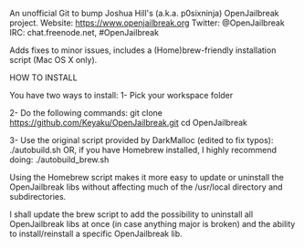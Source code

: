 An unofficial Git to bump Joshua Hill's (a.k.a. p0sixninja) OpenJailbreak project.
Website: https://www.openjailbreak.org
Twitter: @OpenJailbreak
IRC: chat.freenode.net, #OpenJailbreak

Adds fixes to minor issues, includes a (Home)brew-friendly installation script (Mac OS X only).



HOW TO INSTALL

You have two ways to install:
1- Pick your workspace folder

2- Do the following commands:
git clone https://github.com/Keyaku/OpenJailbreak.git
cd OpenJailbreak

3- Use the original script provided by DarkMalloc (edited to fix typos):
./autobuild.sh
OR, if you have Homebrew installed, I highly recommend doing:
./autobuild_brew.sh

Using the Homebrew script makes it more easy to update or uninstall the OpenJailbreak libs
without affecting much of the /usr/local directory and subdirectories.

I shall update the brew script to add the possibility to uninstall all OpenJailbreak libs
at once (in case anything major is broken) and the ability to install/reinstall a specific OpenJailbreak lib.
